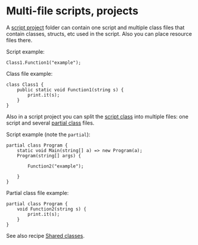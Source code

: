 # Multi-file scripts, projects

A [script project](/editor/Class%20files,%20projects.html) folder can contain one script and multiple class files that contain classes, structs, etc used in the script. Also you can place resource files there.

Script example:

```
Class1.Function1("example");
```

Class file example:

```
class Class1 {
	public static void Function1(string s) {
		print.it(s);
	}
}
```

Also in a script project you can split the [script class](Script%20class%20with%20Main%28%29.html) into multiple files: one script and several [partial class](https://www.google.com/search?q=C%23+partial+class) files.

Script example (note the `partial`):

```
partial class Program {
	static void Main(string[] a) => new Program(a);
	Program(string[] args) {
		
		Function2("example");
		
	}
}
```

Partial class file example:

```
partial class Program {
	void Function2(string s) {
		print.it(s);
	}
}
```

See also recipe [Shared classes](Shared%20classes%20and%20functions%2C%20libraries.html).